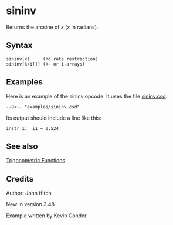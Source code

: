 <!--
id:sininv
category:Mathematical Operations:Trigonometric Functions
-->
# sininv
Returns the arcsine of _x_ (_x_ in radians).

## Syntax
``` csound-orc
sininv(x)     (no rate restriction)
sininv(k/i[]) (k- or i-arrays)
```

## Examples

Here is an example of the sininv opcode. It uses the file [sininv.csd](../../examples/sininv.csd).

``` csound-csd title="Example of the sininv opcode." linenums="1"
--8<-- "examples/sininv.csd"
```

Its output should include a line like this:

```
instr 1:  i1 = 0.524
```

## See also

[Trigonometric Functions](../../math/trig)

## Credits

Author: John ffitch

New in version 3.48

Example written by Kevin Conder.
